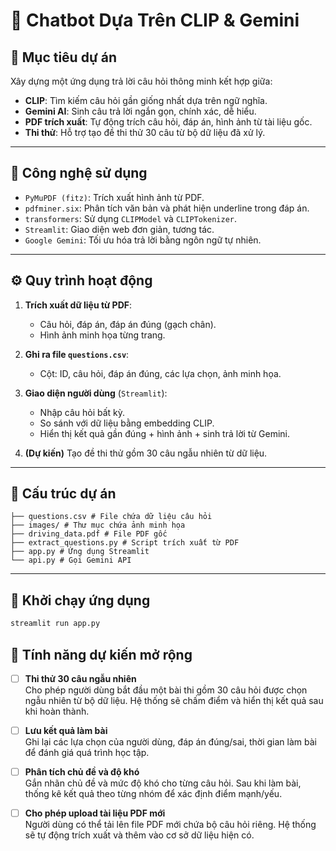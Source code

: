 # 🧠 Chatbot Dựa Trên CLIP & Gemini

## 📌 Mục tiêu dự án

Xây dựng một ứng dụng trả lời câu hỏi thông minh kết hợp giữa:

- **CLIP**: Tìm kiếm câu hỏi gần giống nhất dựa trên ngữ nghĩa.
- **Gemini AI**: Sinh câu trả lời ngắn gọn, chính xác, dễ hiểu.
- **PDF trích xuất**: Tự động trích câu hỏi, đáp án, hình ảnh từ tài liệu gốc.
- **Thi thử**: Hỗ trợ tạo đề thi thử 30 câu từ bộ dữ liệu đã xử lý.

---

## 🧰 Công nghệ sử dụng

- `PyMuPDF (fitz)`: Trích xuất hình ảnh từ PDF.
- `pdfminer.six`: Phân tích văn bản và phát hiện underline trong đáp án.
- `transformers`: Sử dụng `CLIPModel` và `CLIPTokenizer`.
- `Streamlit`: Giao diện web đơn giản, tương tác.
- `Google Gemini`: Tối ưu hóa trả lời bằng ngôn ngữ tự nhiên.

---

## ⚙️ Quy trình hoạt động

1. **Trích xuất dữ liệu từ PDF**:
    - Câu hỏi, đáp án, đáp án đúng (gạch chân).
    - Hình ảnh minh họa từng trang.

2. **Ghi ra file `questions.csv`**:
    - Cột: ID, câu hỏi, đáp án đúng, các lựa chọn, ảnh minh họa.

3. **Giao diện người dùng** (`Streamlit`):
    - Nhập câu hỏi bất kỳ.
    - So sánh với dữ liệu bằng embedding CLIP.
    - Hiển thị kết quả gần đúng + hình ảnh + sinh trả lời từ Gemini.

4. **(Dự kiến)** Tạo đề thi thử gồm 30 câu ngẫu nhiên từ dữ liệu.

---

## 📁 Cấu trúc dự án
```
├── questions.csv # File chứa dữ liệu câu hỏi
├── images/ # Thư mục chứa ảnh minh họa
├── driving_data.pdf # File PDF gốc
├── extract_questions.py # Script trích xuất từ PDF
├── app.py # Ứng dụng Streamlit
└── api.py # Gọi Gemini API
```

---

## 🚀 Khởi chạy ứng dụng

```bash
streamlit run app.py
```

## 🧪 Tính năng dự kiến mở rộng

- [ ] **Thi thử 30 câu ngẫu nhiên**  
  Cho phép người dùng bắt đầu một bài thi gồm 30 câu hỏi được chọn ngẫu nhiên từ bộ dữ liệu. Hệ thống sẽ chấm điểm và hiển thị kết quả sau khi hoàn thành.

- [ ] **Lưu kết quả làm bài**  
  Ghi lại các lựa chọn của người dùng, đáp án đúng/sai, thời gian làm bài để đánh giá quá trình học tập.

- [ ] **Phân tích chủ đề và độ khó**  
  Gắn nhãn chủ đề và mức độ khó cho từng câu hỏi. Sau khi làm bài, thống kê kết quả theo từng nhóm để xác định điểm mạnh/yếu.

- [ ] **Cho phép upload tài liệu PDF mới**  
  Người dùng có thể tải lên file PDF mới chứa bộ câu hỏi riêng. Hệ thống sẽ tự động trích xuất và thêm vào cơ sở dữ liệu hiện có.
